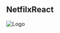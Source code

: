 ## NetfilxReact

![Logo](https://github.com/moqnpp/NetfilxReact/blob/75c014cfb66f3d383d34855492a8c5f3a8989274/Homepage_NetfilxReact.png)
